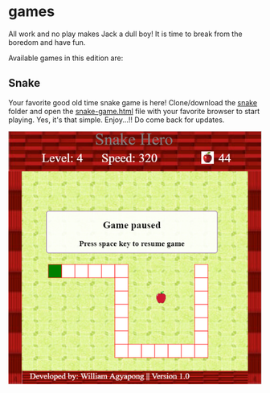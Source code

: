 # games
All work and no play makes Jack a dull boy! It is time to break from the boredom and have fun.

Available games in this edition are:

## Snake

Your favorite good old time snake game is here! Clone/download the [snake](https://github.com/williamagyapong/games/tree/main/snake) folder and open the [snake-game.html](https://github.com/williamagyapong/games/blob/main/snake/snake-game.html) file with your favorite browser to start playing. Yes, it's that simple. Enjoy...!! Do come back for updates.

![](snake-game.png)
